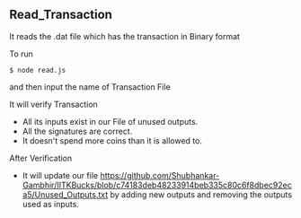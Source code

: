 ## Read_Transaction
It reads the .dat file which has the transaction in Binary format

To run
```
$ node read.js
```
and then input the name of Transaction File

It will verify Transaction
* All its inputs exist in our File of unused outputs.
* All the signatures are correct.
* It doesn't spend more coins than it is allowed to.

After Verification
* It will update our file https://github.com/Shubhankar-Gambhir/IITKBucks/blob/c74183deb48233914beb335c80c6f8dbec92eca5/Unused_Outputs.txt by adding new outputs and removing the outputs used as inputs.


